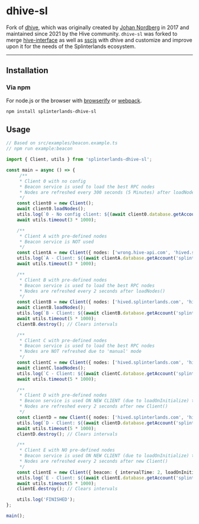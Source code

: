 # dhive-sl

Fork of [dhive](https://gitlab.syncad.com/hive/dhive), which was originally created by [Johan Nordberg](https://github.com/jnordberg) in 2017 and maintained since 2021 by the Hive community. `dhive-sl` was forked to merge [hive-interface](https://github.com/steem-monsters/hive-interface) as well as [sscjs](https://github.com/harpagon210/sscjs) with dhive and customize and improve upon it for the needs of the Splinterlands ecosystem.

---

## Installation

### Via npm

For node.js or the browser with [browserify](https://github.com/substack/node-browserify) or [webpack](https://github.com/webpack/webpack).

```
npm install splinterlands-dhive-sl
```

## Usage

```Typescript
// Based on src/examples/beacon.example.ts
// npm run example:beacon

import { Client, utils } from 'splinterlands-dhive-sl';

const main = async () => {
     /**
     * Client 0 with no config
     * Beacon service is used to load the best RPC nodes
     * Nodes are refreshed every 300 seconds (5 Minutes) after loadNodes()
     */
    const client0 = new Client();
    await client0.loadNodes();
    utils.log(`0 - No config client: ${(await client0.database.getAccount('splinterlands')).name}`);
    await utils.timeout(3 * 1000);

    /**
     * Client A with pre-defined nodes
     * Beacon service is NOT used
     */
    const clientA = new Client({ nodes: ['wrong.hive-api.com', 'hived.splinterlands.com', 'hived-2.splinterlands.com'] });
    utils.log(`A - Client: ${(await clientA.database.getAccount('splinterlands')).name}`);
    await utils.timeout(3 * 1000);

    /**
     * Client B with pre-defined nodes
     * Beacon service is used to load the best RPC nodes
     * Nodes are refreshed every 2 seconds after loadNodes()
     */
    const clientB = new Client({ nodes: ['hived.splinterlands.com', 'hived-2.splinterlands.com'], beacon: { intervalTime: 2 } });
    await clientB.loadNodes();
    utils.log(`B - Client: ${(await clientB.database.getAccount('splinterlands')).name}`);
    await utils.timeout(5 * 1000);
    clientB.destroy(); // Clears intervals

    /**
     * Client C with pre-defined nodes
     * Beacon service is used to load the best RPC nodes
     * Nodes are NOT refreshed due to 'manual' mode
     */
    const clientC = new Client({ nodes: ['hived.splinterlands.com', 'hived-2.splinterlands.com'], beacon: { mode: 'manual' } });
    await clientC.loadNodes();
    utils.log(`C - Client: ${(await clientC.database.getAccount('splinterlands')).name}`);
    await utils.timeout(5 * 1000);

    /**
     * Client D with pre-defined nodes
     * Beacon service is used ON NEW CLIENT (due to loadOnInitialize) to load the best RPC nodes
     * Nodes are refreshed every 2 seconds after new Client()
     */
    const clientD = new Client({ nodes: ['hived.splinterlands.com', 'hived-2.splinterlands.com'], beacon: { intervalTime: 2, loadOnInitialize: true } });
    utils.log(`D - Client: ${(await clientD.database.getAccount('splinterlands')).name}`);
    await utils.timeout(5 * 1000);
    clientD.destroy(); // Clears intervals

    /**
     * Client E with NO pre-defined nodes
     * Beacon service is used ON NEW CLIENT (due to loadOnInitialize) to load the best RPC nodes
     * Nodes are refreshed every 2 seconds after new Client()
     */
    const clientE = new Client({ beacon: { intervalTime: 2, loadOnInitialize: true } });
    utils.log(`E - Client: ${(await clientE.database.getAccount('splinterlands')).name}`);
    await utils.timeout(5 * 1000);
    clientE.destroy(); // Clears intervals

    utils.log('FINISHED');
};

main();
```
